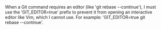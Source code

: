 When a Git command requires an editor (like 'git rebase --continue'), I must use the 'GIT_EDITOR=true' prefix to prevent it from opening an interactive editor like Vim, which I cannot use. For example: 'GIT_EDITOR=true git rebase --continue'.